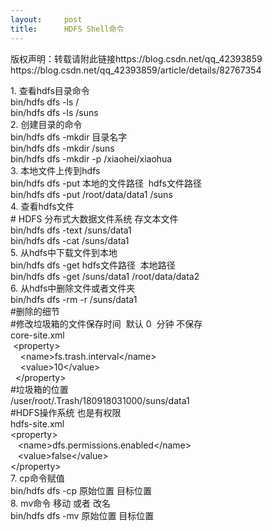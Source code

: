 ```yaml
---
layout:     post
title:      HDFS Shell命令
---
```

<div id="article_content" class="article_content clearfix csdn-tracking-statistics" data-pid="blog" data-mod="popu_307" data-dsm="post">
								<div class="article-copyright">
					版权声明：转载请附此链接https://blog.csdn.net/qq_42393859					https://blog.csdn.net/qq_42393859/article/details/82767354				</div>
								            <link rel="stylesheet" href="https://csdnimg.cn/release/phoenix/template/css/ck_htmledit_views-f76675cdea.css">
						<div class="htmledit_views" id="content_views">
                <p>1. 查看hdfs目录命令<br>
bin/hdfs dfs -ls /<br>
bin/hdfs dfs -ls /suns<br>
2. 创建目录的命令<br>
bin/hdfs dfs -mkdir 目录名字<br>
bin/hdfs dfs -mkdir /suns<br>
bin/hdfs dfs -mkdir -p /xiaohei/xiaohua<br>
3. 本地文件上传到hdfs<br>
bin/hdfs dfs -put 本地的文件路径  hdfs文件路径<br>
bin/hdfs dfs -put /root/data/data1 /suns<br>
4. 查看hdfs文件<br>
# HDFS 分布式大数据文件系统 存文本文件<br>
bin/hdfs dfs -text /suns/data1<br>
bin/hdfs dfs -cat /suns/data1<br>
5. 从hdfs中下载文件到本地<br>
bin/hdfs dfs -get hdfs文件路径  本地路径<br>
bin/hdfs dfs -get /suns/data1 /root/data/data2<br>
6. 从hdfs中删除文件或者文件夹<br>
bin/hdfs dfs -rm -r /suns/data1<br>
#删除的细节<br>
#修改垃圾箱的文件保存时间  默认 0  分钟 不保存<br>
core-site.xml<br>
 &lt;property&gt;<br>
    &lt;name&gt;fs.trash.interval&lt;/name&gt;<br>
    &lt;value&gt;10&lt;/value&gt;<br>
  &lt;/property&gt;<br>
#垃圾箱的位置<br>
/user/root/.Trash/180918031000/suns/data1<br>
#HDFS操作系统 也是有权限<br>
hdfs-site.xml<br>
&lt;property&gt;<br>
   &lt;name&gt;dfs.permissions.enabled&lt;/name&gt;<br>
   &lt;value&gt;false&lt;/value&gt;<br>
&lt;/property&gt;<br>
7. cp命令赋值<br>
bin/hdfs dfs -cp 原始位置 目标位置<br>
8. mv命令 移动 或者 改名<br>
bin/hdfs dfs -mv 原始位置 目标位置</p>            </div>
                </div>